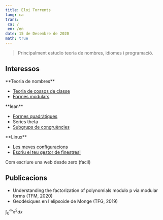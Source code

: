```yaml
---
title: Eloi Torrents
lang: ca
trans:
 ca: /
 en: /en
date: 15 de Desembre de 2020
math: true
---
```

> Principalment estudio teoria de nombres, idiomes i programació.

## Interessos

<div class="square-group">
<div>
**Teoria de nombres**

- [Teoria de cossos de classe](teoria_de_nombres/teoria_de_cossos_de_classe)
- [Formes modulars](formes_modulars.html)
</div>
<div>
**lean**

- [Formes quadràtiques](lean/formes_quadratiques.html)
- Series theta
- [Subgrups de congruències](https://github.com/Eloitor/Modular-forms-in-Lean/tree/master/src/CongruenceSubgroups)
</div>
<div>
**Linux**

- [Les meves configuracions](https://github.com/Eloitor/dotfiles)
- [Escriu el teu gestor de finestres!](linux/gestor_de_finestres)
</div>
</div>

Com escriure una web desde zero (facil)

## Publicacions

- Understanding the factorization of polynomials modulo p via modular forms (TFM, 2020)
- Geodèsiques en l'elipsoide de Monge (TFG, 2019)

$\int_0^\infty x^2 dx$

<!-- ## Links interessants

Explicació de productes tensorials: -->

